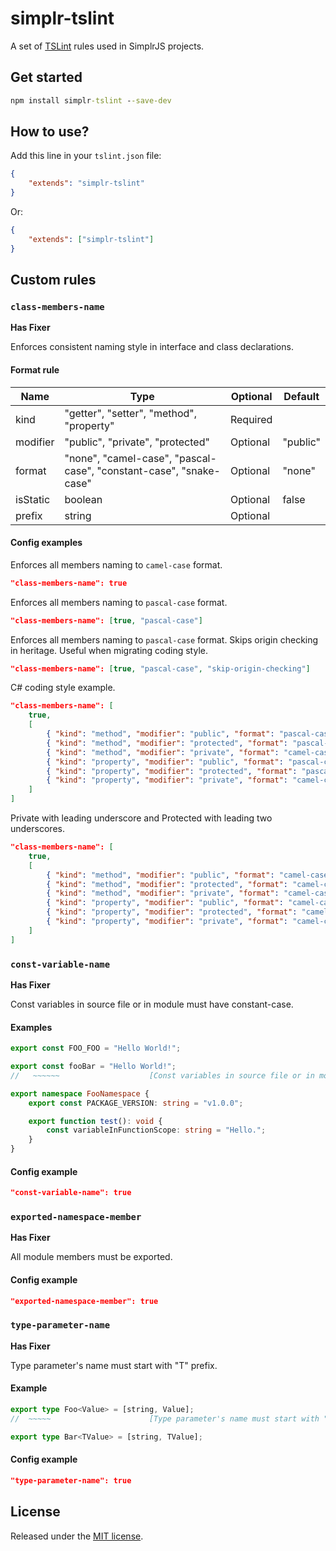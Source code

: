 # simplr-tslint

A set of [TSLint](https://palantir.github.io/tslint/) rules used in SimplrJS projects.

## Get started

```cmd
npm install simplr-tslint --save-dev
```

## How to use?

Add this line in your `tslint.json` file:

```json
{
    "extends": "simplr-tslint"
}
```

Or:

```json
{
    "extends": ["simplr-tslint"]
}
```

## Custom rules

### `class-members-name`

**Has Fixer**

Enforces consistent naming style in interface and class declarations.

#### Format rule

| Name     | Type                                                               | Optional | Default  |
| -------- | ------------------------------------------------------------------ | -------- | -------- |
| kind     | "getter", "setter", "method", "property"                           | Required |          |
| modifier | "public", "private", "protected"                                   | Optional | "public" |
| format   | "none", "camel-case", "pascal-case", "constant-case", "snake-case" | Optional | "none"   |
| isStatic | boolean                                                            | Optional | false    |
| prefix   | string                                                             | Optional |          |

#### Config examples

Enforces all members naming to `camel-case` format.

```json
"class-members-name": true
```

Enforces all members naming to `pascal-case` format.

```json
"class-members-name": [true, "pascal-case"]
```

Enforces all members naming to `pascal-case` format. Skips origin checking in heritage. Useful when migrating coding style.

```json
"class-members-name": [true, "pascal-case", "skip-origin-checking"]
```

C# coding style example.

```json
"class-members-name": [
    true,
    [
        { "kind": "method", "modifier": "public", "format": "pascal-case" },
        { "kind": "method", "modifier": "protected", "format": "pascal-case" },
        { "kind": "method", "modifier": "private", "format": "camel-case" },
        { "kind": "property", "modifier": "public", "format": "pascal-case" },
        { "kind": "property", "modifier": "protected", "format": "pascal-case" },
        { "kind": "property", "modifier": "private", "format": "camel-case" }
    ]
]
```

Private with leading underscore and Protected with leading two underscores.

```json
"class-members-name": [
    true,
    [
        { "kind": "method", "modifier": "public", "format": "camel-case" },
        { "kind": "method", "modifier": "protected", "format": "camel-case", "prefix": "__" },
        { "kind": "method", "modifier": "private", "format": "camel-case", "prefix": "_" },
        { "kind": "property", "modifier": "public", "format": "camel-case" },
        { "kind": "property", "modifier": "protected", "format": "camel-case", "prefix": "__" },
        { "kind": "property", "modifier": "private", "format": "camel-case", "prefix": "_" }
    ]
]
```

### `const-variable-name`

**Has Fixer**


Const variables in source file or in module must have constant-case.

#### Examples

```ts
export const FOO_FOO = "Hello World!";

export const fooBar = "Hello World!";
//   ~~~~~~                    [Const variables in source file or in module declaration must have (constant-case) format.]

export namespace FooNamespace {
    export const PACKAGE_VERSION: string = "v1.0.0";

    export function test(): void {
        const variableInFunctionScope: string = "Hello.";
    }
}
```

#### Config example

```json
"const-variable-name": true
```

### `exported-namespace-member`

**Has Fixer**

All module members must be exported.

#### Config example

```json
"exported-namespace-member": true
```

### `type-parameter-name`

**Has Fixer**

Type parameter's name must start with "T" prefix.

#### Example

```ts
export type Foo<Value> = [string, Value];
//  ~~~~~                      [Type parameter's name must start with "T" prefix.]

export type Bar<TValue> = [string, TValue];
```

#### Config example

```json
"type-parameter-name": true
```

## License

Released under the [MIT license](LICENSE).

